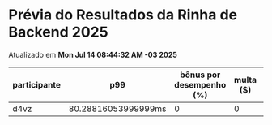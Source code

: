 # Prévia do Resultados da Rinha de Backend 2025
Atualizado em **Mon Jul 14 08:44:32 AM -03 2025**


| participante | p99 | bônus por desempenho (%) | multa ($) | lucro |
| -- | -- | -- | -- | -- |
|	d4vz	|	80.28816053999999ms	|	0	|	0	|	284898.35	|
